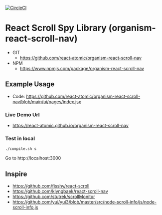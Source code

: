 [![CircleCI](https://circleci.com/gh/react-atomic/organism-react-scroll-nav/tree/main.svg?style=svg)](https://circleci.com/gh/react-atomic/organism-react-scroll-nav/tree/main)

React Scroll Spy Library (organism-react-scroll-nav) 
===============
   * GIT
      * https://github.com/react-atomic/organism-react-scroll-nav
   * NPM
      * https://www.npmjs.com/package/organism-react-scroll-nav

## Example Usage
* Code: https://github.com/react-atomic/organism-react-scroll-nav/blob/main/ui/pages/index.jsx

### Live Demo Url
* https://react-atomic.github.io/organism-react-scroll-nav

### Test in local
```
./compile.sh s
```

Go to http://localhost:3000




## Inspire
* https://github.com/fisshy/react-scroll
* https://github.com/klyngbaek/react-scroll-nav
* https://github.com/stutrek/scrollMonitor
* https://github.com/yui/yui3/blob/master/src/node-scroll-info/js/node-scroll-info.js

